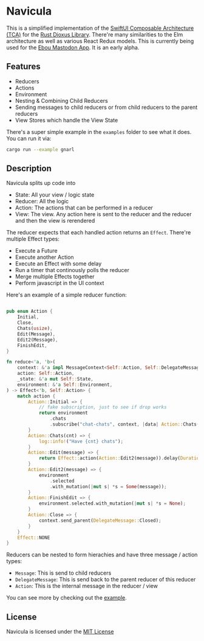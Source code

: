 # Navicula

This is a simplified implementation of the [SwiftUI Composable Architecture (TCA)](https://github.com/pointfreeco/swift-composable-architecture) for the [Rust Dioxus Library](https://dioxuslabs.com). There're many similarities to the Elm architecture as well as various React Redux models. This is currently being used for the [Ebou Mastodon App](https://terhech.de/ebou). It is an early alpha.

## Features

- Reducers
- Actions
- Environment
- Nesting & Combining Child Reducers
- Sending messages to child reducers or from child reducers to the parent reducers
- View Stores which handle the View State

There's a super simple example in the `examples` folder to see what it does. You can run it via:

``` sh
cargo run --example gnarl
```

## Description

Navicula splits up code into

- State: All your view / logic state
- Reducer: All the logic
- Action: The actions that can be performed in a reducer
- View: The view. Any action here is sent to the reducer and the reducer and then the view is rerendered

The reducer expects that each handled action returns an `Effect`. There're multiple Effect types:

- Execute a Future
- Execute another Action
- Execute an Effect with some delay
- Run a timer that continously polls the reducer
- Merge multiple Effects together
- Perform javascript in the UI context

Here's an example of a simple reducer function:

``` rust

pub enum Action {
    Initial,
    Close,
    Chats(usize),
    Edit(Message),
    Edit2(Message),
    FinishEdit,
}

fn reduce<'a, 'b>(
    context: &'a impl MessageContext<Self::Action, Self::DelegateMessage, Self::Message>,
    action: Self::Action,
    _state: &'a mut Self::State,
    environment: &'a Self::Environment,
) -> Effect<'b, Self::Action> {
    match action {
        Action::Initial => {
            // fake subscription, just to see if drop works
            return environment
                .chats
                .subscribe("chat-chats", context, |data| Action::Chats(data.len()));
        }
        Action::Chats(cnt) => {
            log::info!("Have {cnt} chats");
        }
        Action::Edit(message) => {
            return Effect::action(Action::Edit2(message)).delay(Duration::from_secs(2))
        }
        Action::Edit2(message) => {
            environment
                .selected
                .with_mutation(|mut s| *s = Some(message));
        }
        Action::FinishEdit => {
            environment.selected.with_mutation(|mut s| *s = None);
        }
        Action::Close => {
            context.send_parent(DelegateMessage::Closed);
        }
    }
    Effect::NONE
}
```

Reducers can be nested to form hierachies and have three message / action types:

- `Message`: This is send to child reducers
- `DelegateMessage`: This is send back to the parent reducer of this reducer
- `Action`: This is the internal message in the reducer / view

You can see more by checking out the  [example](examples/gnarl).

## License

Navicula is licensed under the [MIT License](LICENSE)

